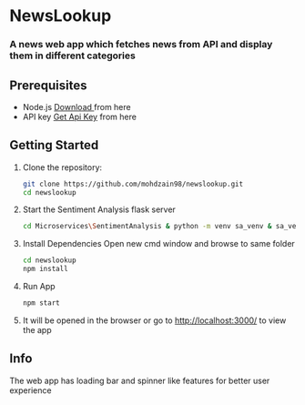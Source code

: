 # NewsLookup
### A news web app which fetches news from API and display them in different categories

## Prerequisites
- Node.js <a href="https://nodejs.org/en" target="_BLANK">Download </a> from here
- API key  <a href="https://newsapi.org/" target="_BLANK">Get Api Key</a> from here

## Getting Started

1. Clone the repository:

   ```bash
   git clone https://github.com/mohdzain98/newslookup.git
   cd newslookup

2. Start the Sentiment Analysis flask server
   ```bash
   cd Microservices\SentimentAnalysis & python -m venv sa_venv & sa_venv\Scripts\activate & pip install -r requirement.txt & flask run

3. Install Dependencies
   Open new cmd window and browse to same folder
   ```bash
   cd newslookup
   npm install

5. Run App
   ```bash
   npm start

4. It will be opened in the browser or go to <a href="http://127.0.0.1:3000/" target="_BLANK">http://localhost:3000/</a> to view the app

## Info
The web app has loading bar and spinner like features for better user experience

